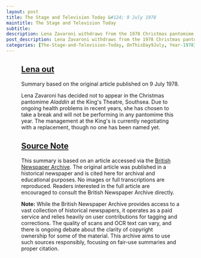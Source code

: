 ```yaml
---
layout: post
title: The Stage and Television Today &#124; 9 July 1978
maintitle: The Stage and Television Today
subtitle:
description: Lena Zavaroni withdraws from the 1978 Christmas pantomime Aladdin at the King's Theatre, Southsea, due to ongoing health issues.
post_description: Lena Zavaroni withdraws from the 1978 Christmas pantomime Aladdin at the King's Theatre, Southsea, due to ongoing health issues.
categories: [The-Stage-and-Television-Today, OnThisDay9July, Year-1978]
---
```


<figure class="fig3">
<div class="CardLayout">
<div class="CardItem"><h2 id="infobox1" class="infobox"><a href="#infobox1">Lena out</a></h2>
<div class="CardItem split">
<p>Summary based on the original article published on 9 July 1978.</p>
<p>Lena Zavaroni has decided not to appear in the Christmas pantomime <em>Aladdin</em> at the King's Theatre, Southsea. Due to ongoing health problems in recent years, she has chosen to take a break and will not be performing in any pantomime this year. The management at the King's is currently negotiating with a replacement, though no one has been named yet.</p>
</div></div></div>
</figure>

<figure class="fig3">
<div class="CardLayout">
<div class="CardItem"><h2 id="infoboxX" class="infobox"><a href="#infoboxX">Source Note</a></h2>
<div class="CardItem split">
<p>This summary is based on an article accessed via the <a href="https://www.britishnewspaperarchive.co.uk" target="_blank">British Newspaper Archive</a>. The original article was published in a historical newspaper and is cited here for archival and educational purposes. No images or full transcriptions are reproduced. Readers interested in the full article are encouraged to consult the British Newspaper Archive directly.</p>
<p><strong>Note:</strong> While the British Newspaper Archive provides access to a vast collection of historical newspapers, it operates as a paid service and relies heavily on user contributions for tagging and corrections. The quality of scans and OCR text can vary, and there is ongoing debate about the clarity of copyright ownership for some of the material. This archive aims to use such sources responsibly, focusing on fair-use summaries and proper citation.</p>
</div></div></div>
</figure>
